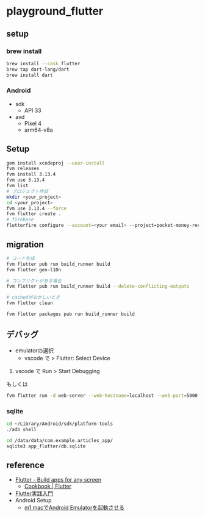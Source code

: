 # playground_flutter

## setup

### brew install

```bash
brew install --cask flutter
brew tap dart-lang/dart
brew install dart
```

### Android
- sdk
  - API 33
- avd
  - Pixel 4
  - arm64-v8a

## Setup

```bash
gem install xcodeproj --user-install
fvm releases
fvm install 3.13.4
fvm use 3.13.4
fvm list
# プロジェクト作成
mkdir <your_project>
cd <your_project>
fvm use 3.13.4 --force
fvm flutter create .
# firebase
flutterfire configure --account=<your email> --project=pocket-money-record-book
```

## migration

```bash
# コード生成
fvm flutter pub run build_runner build
fvm flutter gen-l10n

# コンフリクトがある場合
fvm flutter pub run build_runner build --delete-conflicting-outputs

# cachedがおかしいとき
fvm flutter clean

fvm flutter packages pub run build_runner build
```

## デバッグ

- emulatorの選択
  - vscode で > Flutter: Select Device

1. vscode で Run > Start Debugging

もしくは

```bash
fvm flutter run -d web-server --web-hostname=localhost --web-port=5000
```

### sqlite

```bash
cd ~/Library/Android/sdk/platform-tools
./adb shell

cd /data/data/com.example.articles_app/
sqlite3 app_flutter/db.sqlite
```


## reference
- [Flutter - Build apps for any screen](https://flutter.dev/)
  - [Cookbook | Flutter](https://docs.flutter.dev/cookbook)
- [Flutter実践入門](https://zenn.dev/kazutxt/books/flutter_practice_introduction)
- Android Setup
  - [m1 macでAndroid Emulatorを起動させる](https://zenn.dev/tatsuhiko/articles/0cf97aa4a238ae)

